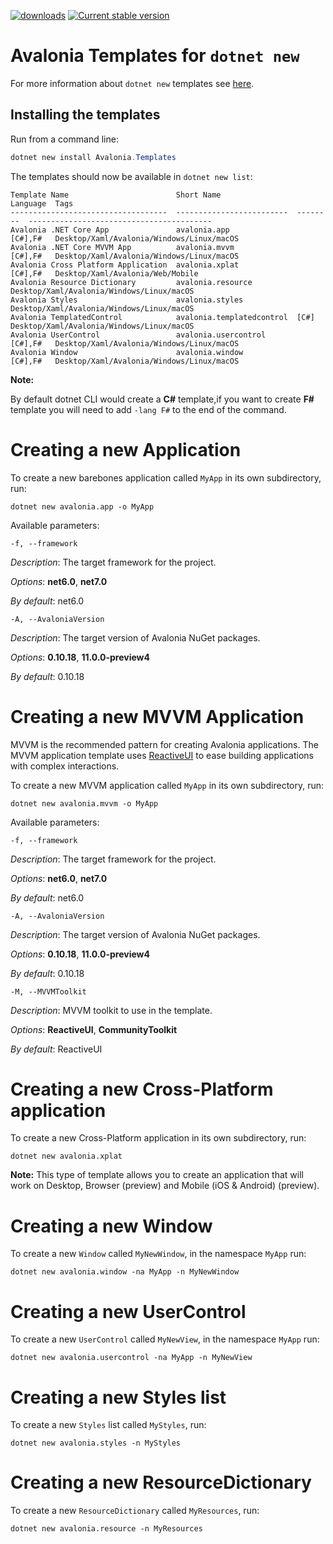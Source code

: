 [![downloads](https://img.shields.io/nuget/dt/avalonia.templates)](https://www.nuget.org/packages/Avalonia.Templates/)
[![Current stable version](https://img.shields.io/nuget/v/Avalonia.Templates.svg)](https://www.nuget.org/packages/Avalonia.Templates/)
# Avalonia Templates for `dotnet new`

For more information about `dotnet new` templates see [here](https://blogs.msdn.microsoft.com/dotnet/2017/04/02/how-to-create-your-own-templates-for-dotnet-new/).

## Installing the templates

Run from a command line:

```powershell
dotnet new install Avalonia.Templates
```

The templates should now be available in `dotnet new list`:

```
Template Name                        Short Name                 Language  Tags
-----------------------------------  -------------------------  --------  -----------------------------------------
Avalonia .NET Core App               avalonia.app               [C#],F#   Desktop/Xaml/Avalonia/Windows/Linux/macOS
Avalonia .NET Core MVVM App          avalonia.mvvm              [C#],F#   Desktop/Xaml/Avalonia/Windows/Linux/macOS
Avalonia Cross Platform Application  avalonia.xplat             [C#],F#   Desktop/Xaml/Avalonia/Web/Mobile
Avalonia Resource Dictionary         avalonia.resource                    Desktop/Xaml/Avalonia/Windows/Linux/macOS
Avalonia Styles                      avalonia.styles                      Desktop/Xaml/Avalonia/Windows/Linux/macOS
Avalonia TemplatedControl            avalonia.templatedcontrol  [C#]      Desktop/Xaml/Avalonia/Windows/Linux/macOS
Avalonia UserControl                 avalonia.usercontrol       [C#],F#   Desktop/Xaml/Avalonia/Windows/Linux/macOS
Avalonia Window                      avalonia.window            [C#],F#   Desktop/Xaml/Avalonia/Windows/Linux/macOS
```

**Note:**

By default dotnet CLI would create a **C#** template,if you want to create **F#** template you will need to add ```-lang F#``` to the end of the command.

# Creating a new Application

To create a new barebones application called `MyApp` in its own subdirectory, run:

```
dotnet new avalonia.app -o MyApp
```

Available parameters:

``-f, --framework``

*Description*: The target framework for the project.

*Options*: **net6.0**, **net7.0**

*By default*: net6.0

``-A, --AvaloniaVersion``

*Description*: The target version of Avalonia NuGet packages.

*Options*: **0.10.18**, **11.0.0-preview4**

*By default*: 0.10.18
                                   
# Creating a new MVVM Application

MVVM is the recommended pattern for creating Avalonia applications. The MVVM application template
uses [ReactiveUI](https://reactiveui.net/) to ease building applications with complex interactions.

To create a new MVVM application called `MyApp` in its own subdirectory, run:

```
dotnet new avalonia.mvvm -o MyApp
```

Available parameters:

``-f, --framework``

*Description*: The target framework for the project.

*Options*: **net6.0**, **net7.0**

*By default*: net6.0

``-A, --AvaloniaVersion``

*Description*: The target version of Avalonia NuGet packages.

*Options*: **0.10.18**, **11.0.0-preview4**

*By default*: 0.10.18

``-M, --MVVMToolkit``

*Description*: MVVM toolkit to use in the template.

*Options*: **ReactiveUI**, **CommunityToolkit**

*By default*: ReactiveUI

# Creating a new Cross-Platform application

To create a new Cross-Platform application in its own subdirectory, run:

```
dotnet new avalonia.xplat 
```
**Note:**
This type of template allows you to create an application that will work on Desktop, Browser (preview) and Mobile (iOS & Android) (preview).

# Creating a new Window

To create a new `Window` called `MyNewWindow`, in the namespace `MyApp` run:

```
dotnet new avalonia.window -na MyApp -n MyNewWindow
```

# Creating a new UserControl

To create a new `UserControl` called `MyNewView`, in the namespace `MyApp` run:

```
dotnet new avalonia.usercontrol -na MyApp -n MyNewView
```

# Creating a new Styles list

To create a new `Styles` list called `MyStyles`, run:

```
dotnet new avalonia.styles -n MyStyles
```

# Creating a new ResourceDictionary

To create a new `ResourceDictionary` called `MyResources`, run:

```
dotnet new avalonia.resource -n MyResources
```
